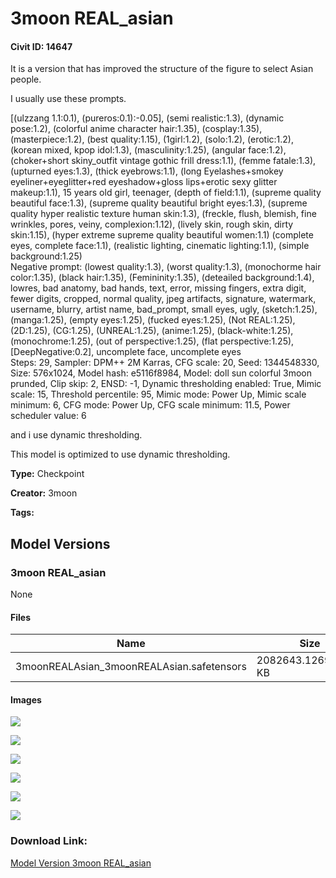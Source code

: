 # 3moon REAL_asian

#### Civit ID: 14647

<p>It is a version that has improved the structure of the figure to select Asian people.</p><p></p><p>I usually use these prompts.</p><p></p><p>[(ulzzang 1.1:0.1), (pureros:0.1):-0.05], (semi realistic:1.3), (dynamic pose:1.2), (colorful anime character hair:1.35), (cosplay:1.35), (masterpiece:1.2), (best quality:1.15), (1girl:1.2), (solo:1.2), (erotic:1.2), (korean mixed, kpop idol:1.3), (masculinity:1.25), (angular face:1.2), (choker+short skiny_outfit vintage gothic frill dress:1.1), (femme fatale:1.3), (upturned eyes:1.3), (thick eyebrows:1.1), (long Eyelashes+smokey eyeliner+eyeglitter+red eyeshadow+gloss lips+erotic sexy glitter makeup:1.1), 15 years old girl, teenager, (depth of field:1.1), (supreme quality beautiful face:1.3), (supreme quality beautiful bright eyes:1.3), (supreme quality hyper realistic texture human skin:1.3), (freckle, flush, blemish, fine wrinkles, pores, veiny, complexion:1.12), (lively skin, rough skin, dirty skin:1.15), (hyper extreme supreme quality beautiful women:1.1) (complete eyes, complete face:1.1), (realistic lighting, cinematic lighting:1.1), (simple background:1.25)<br />Negative prompt: (lowest quality:1.3), (worst quality:1.3), (monochorme hair color:1.35), (black hair:1.35), (Femininity:1.35), (deteailed background:1.4), lowres, bad anatomy, bad hands, text, error, missing fingers, extra digit, fewer digits, cropped, normal quality, jpeg artifacts, signature, watermark, username, blurry, artist name, bad_prompt, small eyes, ugly, (sketch:1.25), (manga:1.25), (empty eyes:1.25), (fucked eyes:1.25), (Not REAL:1.25), (2D:1.25), (CG:1.25), (UNREAL:1.25), (anime:1.25), (black-white:1.25), (monochrome:1.25), (out of perspective:1.25), (flat perspective:1.25), [DeepNegative:0.2], uncomplete face, uncomplete eyes<br />Steps: 29, Sampler: DPM++ 2M Karras, CFG scale: 20, Seed: 1344548330, Size: 576x1024, Model hash: e5116f8984, Model: doll sun colorful 3moon prunded, Clip skip: 2, ENSD: -1, Dynamic thresholding enabled: True, Mimic scale: 15, Threshold percentile: 95, Mimic mode: Power Up, Mimic scale minimum: 6, CFG mode: Power Up, CFG scale minimum: 11.5, Power scheduler value: 6</p><p></p><p>and i use dynamic thresholding.</p><p>This model is optimized to use dynamic thresholding.</p>

**Type:** Checkpoint

**Creator:** 3moon

**Tags:** 

## Model Versions

### 3moon REAL_asian

None

#### Files

| Name | Size | Type | Format | Download Url | AutoV1 | AutoV2 | SHA256 | CRC32 | BLAKE3 |
| --- | --- | --- | --- | --- | --- | --- | --- | --- | --- |
| 3moonREALAsian_3moonREALAsian.safetensors | 2082643.126953125 KB | Model | SafeTensor | https://civitai.com/api/download/models/17250 | C9BBE335 | D76A81C751 | D76A81C75121F568CC16A8B93B19BD77115AC5179DF5E031FEBD965272A19B36 | 0AF778DE | 5B825C166AA15EC0BB503A9CC79BD2FDCA01CC6BA00BC1E0629604D9BFEDC448 |

#### Images

<p><img src="https://image.civitai.com/xG1nkqKTMzGDvpLrqFT7WA/9ee5edba-518e-49f2-da9a-83ff83cff000/width=450/175236.jpeg" /></p>

<p><img src="https://image.civitai.com/xG1nkqKTMzGDvpLrqFT7WA/1a43fe22-1615-461a-f3c5-0bb75a112d00/width=450/175237.jpeg" /></p>

<p><img src="https://image.civitai.com/xG1nkqKTMzGDvpLrqFT7WA/013d8644-45fd-422f-2d7e-33629f045600/width=450/175241.jpeg" /></p>

<p><img src="https://image.civitai.com/xG1nkqKTMzGDvpLrqFT7WA/73be36f2-c12b-44aa-d5e9-7bfb5b02dd00/width=450/175240.jpeg" /></p>

<p><img src="https://image.civitai.com/xG1nkqKTMzGDvpLrqFT7WA/0f797f66-eb9e-4093-8599-092393267300/width=450/175239.jpeg" /></p>

<p><img src="https://image.civitai.com/xG1nkqKTMzGDvpLrqFT7WA/41d78d72-0aba-46b6-c248-fb43163b4200/width=450/175238.jpeg" /></p>

### Download Link:

[Model Version 3moon REAL_asian](https://civitai.com/api/download/models/17250)

